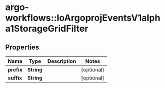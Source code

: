 # argo-workflows::IoArgoprojEventsV1alpha1StorageGridFilter

## Properties
Name | Type | Description | Notes
------------ | ------------- | ------------- | -------------
**prefix** | **String** |  | [optional] 
**suffix** | **String** |  | [optional] 


